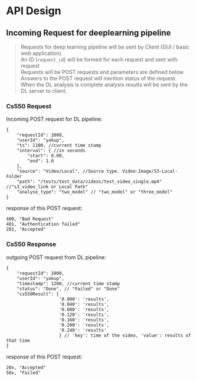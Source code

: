 # API Design
## Incoming Request for deeplearning pipeline
> Requests for deep learning pipeline will be sent by Client (GUI / basic web application).<br/>
> An ID (`request_id`) will be formed for each request and sent with request<br/>
> Requests will be POST requests and parameters are defined below
> Answers to the POST request will mention status of the request. <br/>
When the DL analysis is complete analysis results will be sent by the DL server to client. <br/>

### Cs550 Request
Incoming POST request for DL pipeline:
```
{
    "requestId": 1000,
    "userId": "yakup",
    "ts": 1100, //current time stamp
    "interval": { //in seconds
        "start": 0.00,
        "end": 1.0
    },
    "source": "Video/Local", //Source type. Video-Image/S3-Local-Folder
    "path": "/tests/test_data/videos/test_video_single.mp4" //"s3_video_link or Local Path"
    "analyse_type": "two_model" // "two_model" or "three_model"
}
```
response of this POST request: <br/>
```
400, "Bad Request"
401, "Authentication failed"
201, "Accepted"
```

### Cs550 Response
outgoing POST request from DL pipeline:
```
{
    "requestId": 1000,
    "userId": "yakup",
    "timestamp": 1200, //current time stamp
    "status": "Done", // "Failed" or "Done"
    "cs550Result": {
                    '0.000': 'results',
                    '0.040': 'results',
                    '0.080': 'results',
                    '0.120': 'results',
                    '0.160': 'results',
                    '0.200': 'results',
                    '0.240': 'results'
                    } // 'key': time of the video, 'value': results of that time
}
```
response of this POST request: <br/>
```
20x, "Accepted"
50x, "Failed"
```
